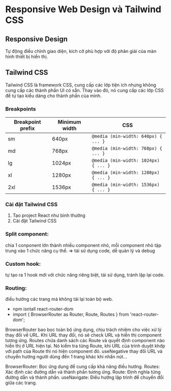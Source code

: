 # Responsive Web Design và Tailwind CSS

## Responsive Design
Tự động điều chỉnh giao diện, kích cỡ phù hợp với độ phân giải của màn hình thiết bị hiển thị.

## Tailwind CSS
Tailwind CSS là framework CSS, cung cấp các lớp tiện ích nhưng không cung cấp các thành phần UI có sẵn. Thay vào đó, nó cung cấp các lớp CSS để tự tạo kiểu dáng cho thành phần của mình.

### Breakpoints

| Breakpoint prefix | Minimum width | CSS |
|-------------------|---------------|-----|
| sm | 640px | `@media (min-width: 640px) { ... }` |
| md | 768px | `@media (min-width: 768px) { ... }` |
| lg | 1024px | `@media (min-width: 1024px) { ... }` |
| xl | 1280px | `@media (min-width: 1280px) { ... }` |
| 2xl | 1536px | `@media (min-width: 1536px) { ... }` |

### Cài đặt Tailwind CSS

1. Tạo project React như bình thường
2. Cài đặt Tailwind CSS
### Split component: 
chia 1 conponent lớn thành nhiều component nhỏ, mỗi component nhỏ tập trung vào 1 chức năng cụ thể. => tái sử dụng code, dễ quản lý và debug
### Custom hook: 
tự tạo ra 1 hook mới với chức năng riêng biệt, tái sử dụng, tránh lặp lại code.
### Routing: 
điều hướng các trang mà không tải lại toàn bộ web.

-	npm isntall react-router-dom
-	import { BrowserRouter as Router, Route, Routes } from 'react-router-dom';
  
BrowserRouter bao bọc toàn bộ ứng dụng, chịu trách nhiệm cho việc xử lý thay đổi về URL. Khi URL thay đổi, nó sẽ check URL và hiển thị component tương ứng.
Routes chứa danh sách các Route và quyết định component nào hiển thị ở URL hiện tại. Nó kiểm tra từng Route, khi URL của trình duyệt khớp với path của Route thì nó hiện component đó.
useNegative thay đổi URL và chuyển hướng người dùng đến 1 trang khác khi nhấn nút…

BrowserRouter: Bọc ứng dụng để cung cấp khả năng điều hướng.
Routes: Xác định các đường dẫn và thành phần tương ứng.
Route: Định nghĩa từng đường dẫn và thành phần.
useNavigate: Điều hướng lập trình để chuyển đổi giữa các trang. 

